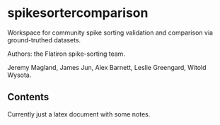 # spikesortercomparison

Workspace for community spike sorting validation and comparison
via ground-truthed datasets.

Authors: the Flatiron spike-sorting team.

Jeremy Magland, James Jun, Alex Barnett, Leslie Greengard, Witold Wysota.

## Contents

Currently just a latex document with some notes.
